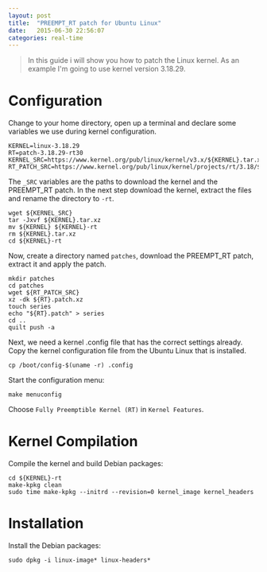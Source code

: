 ```yaml
---
layout: post
title:  "PREEMPT_RT patch for Ubuntu Linux"
date:   2015-06-30 22:56:07
categories: real-time
---
```


> In this guide i will show you how to patch the Linux kernel. As an example I'm going to use kernel version 3.18.29.

# Configuration
Change to your home directory, open up a terminal and declare some variables we use during kernel configuration.

```shell
KERNEL=linux-3.18.29
RT=patch-3.18.29-rt30
KERNEL_SRC=https://www.kernel.org/pub/linux/kernel/v3.x/${KERNEL}.tar.xz
RT_PATCH_SRC=https://www.kernel.org/pub/linux/kernel/projects/rt/3.18/${RT}.patch.xz
```

The `_SRC` variables are the paths to download the kernel and the PREEMPT_RT patch. In the next step download the kernel,
extract the files and rename the directory to `-rt`.

```shell
wget ${KERNEL_SRC}
tar -Jxvf ${KERNEL}.tar.xz
mv ${KERNEL} ${KERNEL}-rt
rm ${KERNEL}.tar.xz
cd ${KERNEL}-rt
```

Now, create a directory named `patches`, download the PREEMPT_RT patch, extract it and apply the patch.

```shell
mkdir patches
cd patches
wget ${RT_PATCH_SRC}
xz -dk ${RT}.patch.xz
touch series
echo "${RT}.patch" > series
cd ..
quilt push -a
```

Next, we need a kernel .config file that has the correct settings already. Copy the kernel configuration file from the Ubuntu Linux that is
installed.

```shell
cp /boot/config-$(uname -r) .config
```

Start the configuration menu:

```shell
make menuconfig
```

Choose `Fully Preemptible Kernel (RT)` in `Kernel Features`.

# Kernel Compilation

Compile the kernel and build Debian packages:

```shell
cd ${KERNEL}-rt
make-kpkg clean
sudo time make-kpkg --initrd --revision=0 kernel_image kernel_headers
```

# Installation
Install the Debian packages:

```shell
sudo dpkg -i linux-image* linux-headers*
```
